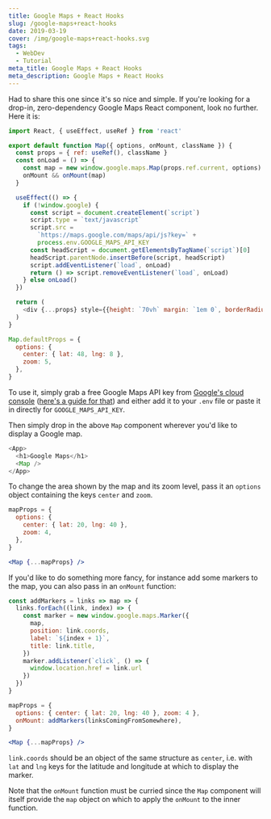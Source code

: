 ```yaml
---
title: Google Maps + React Hooks
slug: /google-maps+react-hooks
date: 2019-03-19
cover: /img/google-maps+react-hooks.svg
tags:
  - WebDev
  - Tutorial
meta_title: Google Maps + React Hooks
meta_description: Google Maps + React Hooks 
---
```


Had to share this one since it's so nice and simple. If you're looking for a drop-in, zero-dependency Google Maps React component, look no further. Here it is:

```jsx:title=src/components/map.js
import React, { useEffect, useRef } from 'react'

export default function Map({ options, onMount, className }) {
  const props = { ref: useRef(), className }
  const onLoad = () => {
    const map = new window.google.maps.Map(props.ref.current, options)
    onMount && onMount(map)
  }

  useEffect(() => {
    if (!window.google) {
      const script = document.createElement(`script`)
      script.type = `text/javascript`
      script.src =
        `https://maps.google.com/maps/api/js?key=` +
        process.env.GOOGLE_MAPS_API_KEY
      const headScript = document.getElementsByTagName(`script`)[0]
      headScript.parentNode.insertBefore(script, headScript)
      script.addEventListener(`load`, onLoad)
      return () => script.removeEventListener(`load`, onLoad)
    } else onLoad()
  })

  return (
    <div {...props} style={{height: `70vh` margin: `1em 0`, borderRadius: `0.5em` }} />
  )
}

Map.defaultProps = {
  options: {
    center: { lat: 48, lng: 8 },
    zoom: 5,
  },
}
```

To use it, simply grab a free Google Maps API key from [Google's cloud console](https://console.cloud.google.com) ([here's a guide for that](https://developers.google.com/maps/documentation/javascript/get-api-key)) and either add it to your `.env` file or paste it in directly for `GOOGLE_MAPS_API_KEY`.

Then simply drop in the above `Map` component wherever you'd like to display a Google map.

```jsx:title=src/app.js
<App>
  <h1>Google Maps</h1>
  <Map />
</App>
```

To change the area shown by the map and its zoom level, pass it an `options` object containing the keys `center` and `zoom`.

```jsx
mapProps = {
  options: {
    center: { lat: 20, lng: 40 },
    zoom: 4,
  },
}

<Map {...mapProps} />
```

If you'd like to do something more fancy, for instance add some markers to the map, you can also pass in an `onMount` function:

```jsx
const addMarkers = links => map => {
  links.forEach((link, index) => {
    const marker = new window.google.maps.Marker({
      map,
      position: link.coords,
      label: `${index + 1}`,
      title: link.title,
    })
    marker.addListener(`click`, () => {
      window.location.href = link.url
    })
  })
}

mapProps = {
  options: { center: { lat: 20, lng: 40 }, zoom: 4 },
  onMount: addMarkers(linksComingFromSomewhere),
}

<Map {...mapProps} />
```

`link.coords` should be an object of the same structure as `center`, i.e. with `lat` and `lng` keys for the latitude and longitude at which to display the marker.

Note that the `onMount` function must be curried since the `Map` component will itself provide the `map` object on which to apply the `onMount` to the inner function.
